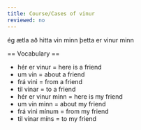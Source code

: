 ```yaml
---
title: Course/Cases of vinur
reviewed: no
---
```


ég ætla að hitta vin minn
þetta er vinur minn

== Vocabulary ==

* hér er vinur = here is a friend
* um vin = about a friend
* frá vini = from a friend
* til vinar = to a friend
* hér er vinur minn = here is my friend
* um vin minn = about my friend
* frá vini mínum = from my friend
* til vinar míns = to my friend

